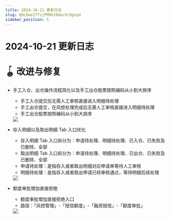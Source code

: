 ```yaml
---
title: 2024-10-21 更新日志
slug: QbLQweIfTijPM9kI8QechrQgnpd
sidebar_position: 5
---
```



# 2024-10-21 更新日志

# 🪀 改进与修复

- 手工入仓、出仓操作流程简化以及手工出仓股票按照编码从小到大排序
    - 手工入仓提交后无需人工审核直接进入明细待处理
    - 手工出仓提交，在风控处理完成后无需人工审核直接进入明细待处理
    - 手工出仓股票按照编码从小到大排序
    <img src="/assets/OHB4byiezoaYQXxrf6ocvh9InKf.png" src-width="1312" src-height="1600" align="center"/>

- 存入明细以及取出明细 Tab 入口优化
    - 存入明细 Tab 入口拆分为：申请待处理、明细待处理、已入仓、已失败及已删除、全部
    - 取出明细 Tab 入口拆分为：申请待处理、明细待处理、已出仓、已失败及已删除、全部
    - 申请待处理：是指存入或者取出明细对应申请单等待人工审核
    - 明细待处理：是指存入或者取出申请已经审核通过，等待明细后续处理
    <img src="/assets/SxM7bapIhoGW8jxSDw6cXgUFnOG.png" src-width="2326" src-height="1310" align="center"/>

- 额度审批增加直接拒绝
    - 额度审批增加直接拒绝入口
    - 路径：「风控管理」-「授信额度」-「融资授信」-「额度审批」
    <img src="/assets/IX2VbVgvOo929GxhnENcIv9onne.png" src-width="3326" src-height="1618" align="center"/>

